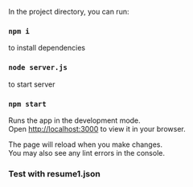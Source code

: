 In the project directory, you can run:

### `npm i`

to install dependencies

### `node server.js`

to start server

### `npm start`

Runs the app in the development mode.\
Open [http://localhost:3000](http://localhost:3000) to view it in your browser.

The page will reload when you make changes.\
You may also see any lint errors in the console.

### Test with resume1.json 


